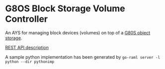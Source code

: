 # G8OS Block Storage Volume Controller

An AYS for managing block devices (volumes) on top of a [G80S object storage](https://github.com/g8os/objstor).

[REST API description](https://rawgit.com/g8os/blockstor/master/volumecontroller/volumeController.html)


A sample python implementation has been generated by
`go-raml server -l python --dir pythonimp`
